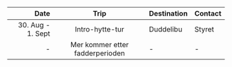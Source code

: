 |              Date |              Trip               | Destination | Contact |
| ----------------: | :-----------------------------: | :---------- | :------ |
| 30. Aug - 1. Sept |         Intro-hytte-tur         | Duddelibu   | Styret  |
|                 - | Mer kommer etter fadderperioden | -           | -       |

